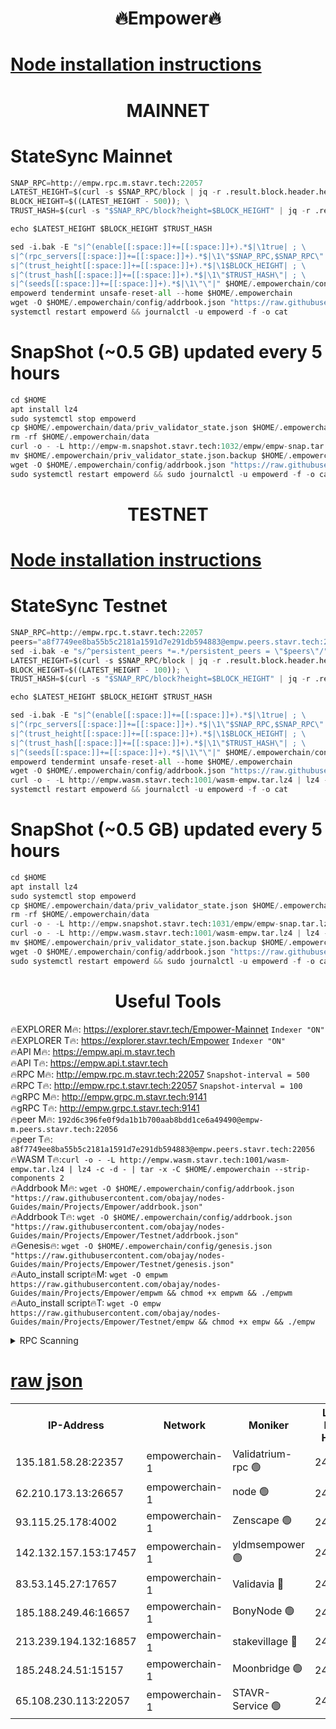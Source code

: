 
<h1 align="center"> 🔥Empower🔥</h1>

[Node installation instructions](https://github.com/obajay/nodes-Guides/tree/main/Projects/Empower)
=

<h1 align="center"> MAINNET</h1>

# StateSync Mainnet
```python
SNAP_RPC=http://empw.rpc.m.stavr.tech:22057
LATEST_HEIGHT=$(curl -s $SNAP_RPC/block | jq -r .result.block.header.height); \
BLOCK_HEIGHT=$((LATEST_HEIGHT - 500)); \
TRUST_HASH=$(curl -s "$SNAP_RPC/block?height=$BLOCK_HEIGHT" | jq -r .result.block_id.hash)

echo $LATEST_HEIGHT $BLOCK_HEIGHT $TRUST_HASH

sed -i.bak -E "s|^(enable[[:space:]]+=[[:space:]]+).*$|\1true| ; \
s|^(rpc_servers[[:space:]]+=[[:space:]]+).*$|\1\"$SNAP_RPC,$SNAP_RPC\"| ; \
s|^(trust_height[[:space:]]+=[[:space:]]+).*$|\1$BLOCK_HEIGHT| ; \
s|^(trust_hash[[:space:]]+=[[:space:]]+).*$|\1\"$TRUST_HASH\"| ; \
s|^(seeds[[:space:]]+=[[:space:]]+).*$|\1\"\"|" $HOME/.empowerchain/config/config.toml
empowerd tendermint unsafe-reset-all --home $HOME/.empowerchain
wget -O $HOME/.empowerchain/config/addrbook.json "https://raw.githubusercontent.com/obajay/nodes-Guides/main/Projects/Empower/addrbook.json"
systemctl restart empowerd && journalctl -u empowerd -f -o cat
```
# SnapShot (~0.5 GB) updated every 5 hours
```python
cd $HOME
apt install lz4
sudo systemctl stop empowerd
cp $HOME/.empowerchain/data/priv_validator_state.json $HOME/.empowerchain/priv_validator_state.json.backup
rm -rf $HOME/.empowerchain/data
curl -o - -L http://empw-m.snapshot.stavr.tech:1032/empw/empw-snap.tar.lz4 | lz4 -c -d - | tar -x -C $HOME/.empowerchain --strip-components 2
mv $HOME/.empowerchain/priv_validator_state.json.backup $HOME/.empowerchain/data/priv_validator_state.json
wget -O $HOME/.empowerchain/config/addrbook.json "https://raw.githubusercontent.com/obajay/nodes-Guides/main/Projects/Empower/addrbook.json"
sudo systemctl restart empowerd && sudo journalctl -u empowerd -f -o cat
```

<h1 align="center"> TESTNET</h1>

[Node installation instructions](https://github.com/obajay/nodes-Guides/tree/main/Projects/Empower/Testnet)
=


# StateSync Testnet
```python
SNAP_RPC=http://empw.rpc.t.stavr.tech:22057
peers="a8f7749ee8ba55b5c2181a1591d7e291db594883@empw.peers.stavr.tech:22056"
sed -i.bak -e "s/^persistent_peers *=.*/persistent_peers = \"$peers\"/" $HOME/.empowerchain/config/config.toml
LATEST_HEIGHT=$(curl -s $SNAP_RPC/block | jq -r .result.block.header.height); \
BLOCK_HEIGHT=$((LATEST_HEIGHT - 100)); \
TRUST_HASH=$(curl -s "$SNAP_RPC/block?height=$BLOCK_HEIGHT" | jq -r .result.block_id.hash)

echo $LATEST_HEIGHT $BLOCK_HEIGHT $TRUST_HASH

sed -i.bak -E "s|^(enable[[:space:]]+=[[:space:]]+).*$|\1true| ; \
s|^(rpc_servers[[:space:]]+=[[:space:]]+).*$|\1\"$SNAP_RPC,$SNAP_RPC\"| ; \
s|^(trust_height[[:space:]]+=[[:space:]]+).*$|\1$BLOCK_HEIGHT| ; \
s|^(trust_hash[[:space:]]+=[[:space:]]+).*$|\1\"$TRUST_HASH\"| ; \
s|^(seeds[[:space:]]+=[[:space:]]+).*$|\1\"\"|" $HOME/.empowerchain/config/config.toml
empowerd tendermint unsafe-reset-all --home $HOME/.empowerchain
wget -O $HOME/.empowerchain/config/addrbook.json "https://raw.githubusercontent.com/obajay/nodes-Guides/main/Projects/Empower/Testnet/addrbook.json"
curl -o - -L http://empw.wasm.stavr.tech:1001/wasm-empw.tar.lz4 | lz4 -c -d - | tar -x -C $HOME/.empowerchain --strip-components 2
systemctl restart empowerd && journalctl -u empowerd -f -o cat
```
# SnapShot (~0.5 GB) updated every 5 hours
```python
cd $HOME
apt install lz4
sudo systemctl stop empowerd
cp $HOME/.empowerchain/data/priv_validator_state.json $HOME/.empowerchain/priv_validator_state.json.backup
rm -rf $HOME/.empowerchain/data
curl -o - -L http://empw.snapshot.stavr.tech:1031/empw/empw-snap.tar.lz4 | lz4 -c -d - | tar -x -C $HOME/.empowerchain --strip-components 2
curl -o - -L http://empw.wasm.stavr.tech:1001/wasm-empw.tar.lz4 | lz4 -c -d - | tar -x -C $HOME/.empowerchain --strip-components 2
mv $HOME/.empowerchain/priv_validator_state.json.backup $HOME/.empowerchain/data/priv_validator_state.json
wget -O $HOME/.empowerchain/config/addrbook.json "https://raw.githubusercontent.com/obajay/nodes-Guides/main/Projects/Empower/Testnet/addrbook.json"
sudo systemctl restart empowerd && sudo journalctl -u empowerd -f -o cat
```
 <h1 align="center"> Useful Tools</h1>

🔥EXPLORER M🔥:          https://explorer.stavr.tech/Empower-Mainnet        `Indexer "ON"` \
🔥EXPLORER T🔥:          https://explorer.stavr.tech/Empower        `Indexer "ON"` \
🔥API M🔥:                       https://empw.api.m.stavr.tech \
🔥API T🔥:                       https://empw.api.t.stavr.tech \
🔥RPC M🔥:                      http://empw.rpc.m.stavr.tech:22057              `Snapshot-interval = 500`  \
🔥RPC T🔥:                      http://empw.rpc.t.stavr.tech:22057              `Snapshot-interval = 100` \
🔥gRPC M🔥:                    http://empw.grpc.m.stavr.tech:9141 \
🔥gRPC T🔥:                    http://empw.grpc.t.stavr.tech:9141 \
🔥peer M🔥:                     `192d6c396fe0f9da1b1b700aab8bdd1ce6a49490@empw-m.peers.stavr.tech:22056` \
🔥peer T🔥:                     `a8f7749ee8ba55b5c2181a1591d7e291db594883@empw.peers.stavr.tech:22056` \
🔥WASM T🔥:```curl -o - -L http://empw.wasm.stavr.tech:1001/wasm-empw.tar.lz4 | lz4 -c -d - | tar -x -C $HOME/.empowerchain --strip-components 2``` \
🔥Addrbook M🔥:    ```wget -O $HOME/.empowerchain/config/addrbook.json "https://raw.githubusercontent.com/obajay/nodes-Guides/main/Projects/Empower/addrbook.json"``` \
🔥Addrbook T🔥:    ```wget -O $HOME/.empowerchain/config/addrbook.json "https://raw.githubusercontent.com/obajay/nodes-Guides/main/Projects/Empower/Testnet/addrbook.json"``` \
🔥Genesis🔥:     ```wget -O $HOME/.empowerchain/config/genesis.json "https://raw.githubusercontent.com/obajay/nodes-Guides/main/Projects/Empower/Testnet/genesis.json"``` \
🔥Auto_install script🔥M: ```wget -O empwm https://raw.githubusercontent.com/obajay/nodes-Guides/main/Projects/Empower/empwm && chmod +x empwm && ./empwm``` \
🔥Auto_install script🔥T: ```wget -O empw https://raw.githubusercontent.com/obajay/nodes-Guides/main/Projects/Empower/Testnet/empw && chmod +x empw && ./empw```

<details>
<summary>RPC Scanning</summary>

<h2 align="center"> We scan nodes in real time every 4 hours. And we provide the final result of RPC endpoints.
We cannot influence the operation of these nodes in any way. </h2>


```python
If Voting Power is higher than 0 --> then the Node is a validator of the network and may be subject to attack and be a potential threat to the chain.
```
```python
We marked such validators with a red symbol
```

</details>

[raw json](https://rpc-check.empwm.stavr.tech/empwm/rpc-empwm-result.json)
=



<table><tr><th>IP-Address</th><th>Network</th><th>Moniker</th><th>Latest Block Height</th><th>Earliest Block Height</th><th>Catching Up</th><th>Voting Power</th><th>Scan Time</th></tr><tr><td>135.181.58.28:22357</td><td>empowerchain-1</td><td>Validatrium-rpc 🟢</td><td>2449620</td><td>1</td><td>False</td><td>0</td><td>2023-12-04T01:34:30.297568374UTC</td></tr><tr><td>62.210.173.13:26657</td><td>empowerchain-1</td><td>node 🟢</td><td>2449622</td><td>1</td><td>False</td><td>0</td><td>2023-12-04T01:34:39.904153732UTC</td></tr><tr><td>93.115.25.178:4002</td><td>empowerchain-1</td><td>Zenscape 🟢</td><td>2449626</td><td>1</td><td>False</td><td>0</td><td>2023-12-04T01:35:07.786436377UTC</td></tr><tr><td>142.132.157.153:17457</td><td>empowerchain-1</td><td>yldmsempower 🟢</td><td>2449620</td><td>178001</td><td>False</td><td>0</td><td>2023-12-04T01:34:30.530900963UTC</td></tr><tr><td>83.53.145.27:17657</td><td>empowerchain-1</td><td>Validavia 🔴</td><td>2449621</td><td>263410</td><td>False</td><td>15743</td><td>2023-12-04T01:34:33.022755460UTC</td></tr><tr><td>185.188.249.46:16657</td><td>empowerchain-1</td><td>BonyNode 🟢</td><td>2449623</td><td>1235001</td><td>False</td><td>0</td><td>2023-12-04T01:34:44.483174009UTC</td></tr><tr><td>213.239.194.132:16857</td><td>empowerchain-1</td><td>stakevillage 🔴</td><td>2449628</td><td>2031322</td><td>False</td><td>1536780</td><td>2023-12-04T01:35:18.227045712UTC</td></tr><tr><td>185.248.24.51:15157</td><td>empowerchain-1</td><td>Moonbridge 🟢</td><td>2449621</td><td>2362201</td><td>False</td><td>0</td><td>2023-12-04T01:34:37.488265767UTC</td></tr><tr><td>65.108.230.113:22057</td><td>empowerchain-1</td><td>STAVR-Service 🟢</td><td>2449626</td><td>2446801</td><td>False</td><td>0</td><td>2023-12-04T01:35:05.376358887UTC</td></tr></table>
